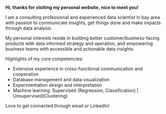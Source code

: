 **Hi, thanks for visiting my personal website, nice to meet you!**

I am a consulting professional and experienced data scientist in bay area with passion to communicate insights, get things done and make impacts through data analysis.

My personal interests reside in building better customer/business-facing products with data informed strategy and operation, and empowering business teams with accessible and actionable data insights.

Highlights of my core competencies:
- Extensive experience in cross-functional communication and cooperation
- Database management and data visualization
- Experimentation design and interpretation
- Machine learning: Supervised (Regression, Classification) | Unsupervised(Clustering)

Love to get connected through email or LinkedIn!
